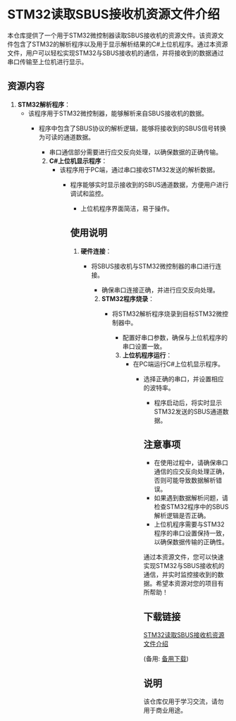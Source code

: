 # STM32读取SBUS接收机资源文件介绍

本仓库提供了一个用于STM32微控制器读取SBUS接收机的资源文件。该资源文件包含了STM32的解析程序以及用于显示解析结果的C#上位机程序。通过本资源文件，用户可以轻松实现STM32与SBUS接收机的通信，并将接收到的数据通过串口传输至上位机进行显示。

## 资源内容

1. **STM32解析程序**：
   - 该程序用于STM32微控制器，能够解析来自SBUS接收机的数据。
      - 程序中包含了SBUS协议的解析逻辑，能够将接收到的SBUS信号转换为可读的通道数据。
         - 串口通信部分需要进行应交反向处理，以确保数据的正确传输。

         2. **C#上位机显示程序**：
            - 该程序用于PC端，通过串口接收STM32发送的解析数据。
               - 程序能够实时显示接收到的SBUS通道数据，方便用户进行调试和监控。
                  - 上位机程序界面简洁，易于操作。

                  ## 使用说明

                  1. **硬件连接**：
                     - 将SBUS接收机与STM32微控制器的串口进行连接。
                        - 确保串口连接正确，并进行应交反向处理。

                        2. **STM32程序烧录**：
                           - 将STM32解析程序烧录到目标STM32微控制器中。
                              - 配置好串口参数，确保与上位机程序的串口设置一致。

                              3. **上位机程序运行**：
                                 - 在PC端运行C#上位机显示程序。
                                    - 选择正确的串口，并设置相应的波特率。
                                       - 程序启动后，将实时显示STM32发送的SBUS通道数据。

                                       ## 注意事项

                                       - 在使用过程中，请确保串口通信的应交反向处理正确，否则可能导致数据解析错误。
                                       - 如果遇到数据解析问题，请检查STM32程序中的SBUS解析逻辑是否正确。
                                       - 上位机程序需要与STM32程序的串口设置保持一致，以确保数据传输的正确性。

                                       通过本资源文件，您可以快速实现STM32与SBUS接收机的通信，并实时监控接收到的数据。希望本资源对您的项目有所帮助！

                                       ## 下载链接
                                       [STM32读取SBUS接收机资源文件介绍](https://pan.quark.cn/s/d437ce1cb655) 

                                       (备用: [备用下载](https://pan.baidu.com/s/1XT0Vpyn0MzBgogVqC8K1sQ?pwd=1234))

                                       ## 说明

                                       该仓库仅用于学习交流，请勿用于商业用途。
